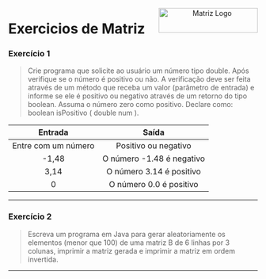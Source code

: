 <p align="center">

  <img src="https://www.svgrepo.com/show/453791/matrix.svg" alt="Matriz Logo" width="200px" height="50px" align="right">
  <h1 align="left"> Exercicios de Matriz </h1>

</p>

### Exercício 1

>  Crie programa que solicite ao usuário um número tipo double. Após verifique se o número é positivo ou não. A verificação deve ser feita através de um método que receba um valor (parâmetro de entrada) e informe se ele é positivo ou negativo através de um retorno do tipo boolean. Assuma o número zero como positivo. Declare como: boolean isPositivo ( double num ).

| Entrada | Saída |
|:------:|:-----------:|
| Entre com um número | Positivo ou negativo |
| -1,48 | O número -1.48 é negativo |
| 3,14 | O número 3.14 é positivo |
| 0 | O número 0.0 é positivo |

---

### Exercício 2

> Escreva um programa em Java para gerar aleatoriamente os elementos (menor que 100) de uma matriz B de 6 linhas por 3 colunas, imprimir a matriz gerada e imprimir a matriz em ordem invertida.

---
